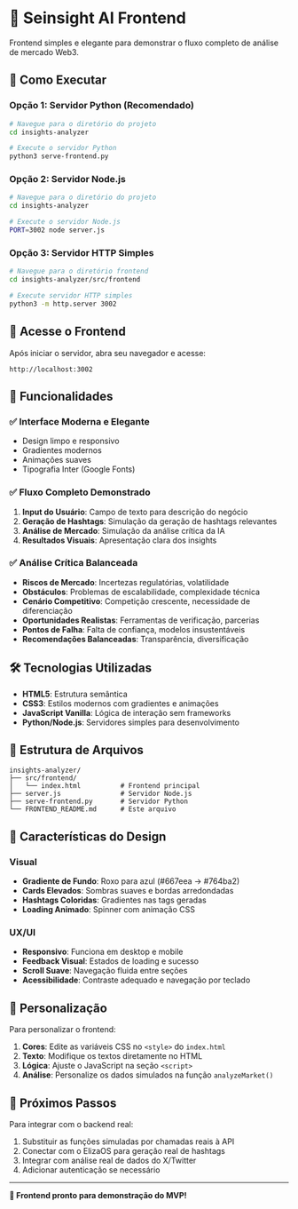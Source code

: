 # 🎨 Seinsight AI Frontend

Frontend simples e elegante para demonstrar o fluxo completo de análise de mercado Web3.

## 🚀 Como Executar

### Opção 1: Servidor Python (Recomendado)
```bash
# Navegue para o diretório do projeto
cd insights-analyzer

# Execute o servidor Python
python3 serve-frontend.py
```

### Opção 2: Servidor Node.js
```bash
# Navegue para o diretório do projeto
cd insights-analyzer

# Execute o servidor Node.js
PORT=3002 node server.js
```

### Opção 3: Servidor HTTP Simples
```bash
# Navegue para o diretório frontend
cd insights-analyzer/src/frontend

# Execute servidor HTTP simples
python3 -m http.server 3002
```

## 📱 Acesse o Frontend

Após iniciar o servidor, abra seu navegador e acesse:
```
http://localhost:3002
```

## 🎯 Funcionalidades

### ✅ Interface Moderna e Elegante
- Design limpo e responsivo
- Gradientes modernos
- Animações suaves
- Tipografia Inter (Google Fonts)

### ✅ Fluxo Completo Demonstrado
1. **Input do Usuário**: Campo de texto para descrição do negócio
2. **Geração de Hashtags**: Simulação da geração de hashtags relevantes
3. **Análise de Mercado**: Simulação da análise crítica da IA
4. **Resultados Visuais**: Apresentação clara dos insights

### ✅ Análise Crítica Balanceada
- **Riscos de Mercado**: Incertezas regulatórias, volatilidade
- **Obstáculos**: Problemas de escalabilidade, complexidade técnica
- **Cenário Competitivo**: Competição crescente, necessidade de diferenciação
- **Oportunidades Realistas**: Ferramentas de verificação, parcerias
- **Pontos de Falha**: Falta de confiança, modelos insustentáveis
- **Recomendações Balanceadas**: Transparência, diversificação

## 🛠️ Tecnologias Utilizadas

- **HTML5**: Estrutura semântica
- **CSS3**: Estilos modernos com gradientes e animações
- **JavaScript Vanilla**: Lógica de interação sem frameworks
- **Python/Node.js**: Servidores simples para desenvolvimento

## 📁 Estrutura de Arquivos

```
insights-analyzer/
├── src/frontend/
│   └── index.html          # Frontend principal
├── server.js               # Servidor Node.js
├── serve-frontend.py       # Servidor Python
└── FRONTEND_README.md      # Este arquivo
```

## 🎨 Características do Design

### Visual
- **Gradiente de Fundo**: Roxo para azul (#667eea → #764ba2)
- **Cards Elevados**: Sombras suaves e bordas arredondadas
- **Hashtags Coloridas**: Gradientes nas tags geradas
- **Loading Animado**: Spinner com animação CSS

### UX/UI
- **Responsivo**: Funciona em desktop e mobile
- **Feedback Visual**: Estados de loading e sucesso
- **Scroll Suave**: Navegação fluida entre seções
- **Acessibilidade**: Contraste adequado e navegação por teclado

## 🔧 Personalização

Para personalizar o frontend:

1. **Cores**: Edite as variáveis CSS no `<style>` do `index.html`
2. **Texto**: Modifique os textos diretamente no HTML
3. **Lógica**: Ajuste o JavaScript na seção `<script>`
4. **Análise**: Personalize os dados simulados na função `analyzeMarket()`

## 🚀 Próximos Passos

Para integrar com o backend real:

1. Substituir as funções simuladas por chamadas reais à API
2. Conectar com o ElizaOS para geração real de hashtags
3. Integrar com análise real de dados do X/Twitter
4. Adicionar autenticação se necessário

---

**🎯 Frontend pronto para demonstração do MVP!**
